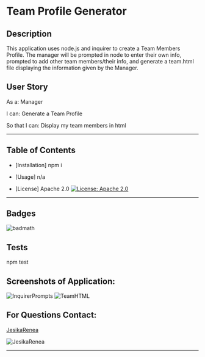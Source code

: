 
  # Team Profile Generator
  
  ## Description 
  This application uses node.js and inquirer to create a Team Members Profile. The manager will be prompted in node to enter their own info, prompted to add other team members/their info, and generate a team.html file displaying the information given by the Manager.
  
  ## User Story
  
  As a:
   Manager 
  
  I can:
   Generate a Team Profile
   
  So that I can: 
   Display my team members in html

  ---
  
  
  ## Table of Contents
  
  * [Installation] npm i
  
  * [Usage] n/a
  
  * [License] Apache 2.0    [![License: Apache 2.0](https://img.shields.io/badge/License-Apache%202.0-blue.svg)](https://opensource.org/licenses/Apache-2.0)
  
  
  ---
  
  ## Badges
    
  ![badmath](https://img.shields.io/github/languages/top/nielsenjared/badmath)
  
    
  ## Tests
  npm test


 ## Screenshots of Application:
 ![InquirerPrompts](https://gyazo.com/195407dfb4f774ae62215173f38b5bd8)
 ![TeamHTML](https://gyazo.com/b726cb8a8ba9d3d5ba55feb65c7d87a1)


  ## For Questions Contact:

  [JesikaRenea](https://github.com/JesikaRenea)


  ![JesikaRenea](https://avatars1.githubusercontent.com/u/57422359?v=4)
  
  
  ---
  